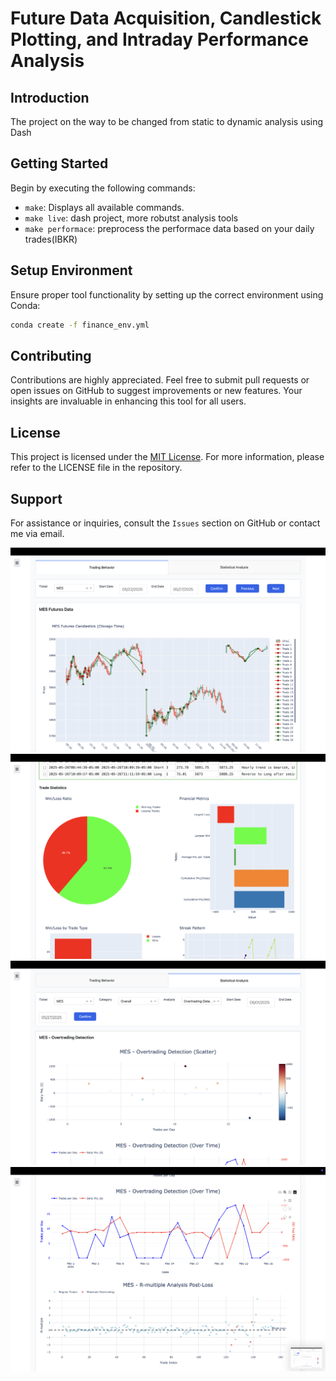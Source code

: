 # Future Data Acquisition, Candlestick Plotting, and Intraday Performance Analysis

## Introduction
The project on the way to be changed from static to dynamic analysis using Dash

## Getting Started
Begin by executing the following commands:

- `make`: Displays all available commands.
- `make live`: dash project, more robutst analysis tools
- `make performace`: preprocess the performace data based on your daily trades(IBKR)


## Setup Environment
Ensure proper tool functionality by setting up the correct environment using Conda:

```bash
conda create -f finance_env.yml
```



## Contributing
Contributions are highly appreciated. Feel free to submit pull requests or open issues on GitHub to suggest improvements or new features. Your insights are invaluable in enhancing this tool for all users.

## License
This project is licensed under the [MIT License](LICENSE). For more information, please refer to the LICENSE file in the repository.

## Support
For assistance or inquiries, consult the `Issues` section on GitHub or contact me via email.

![](img/sample1.png)
![](img/sample2.png)
![](img/sample3.png)
![](img/sample4.png)
